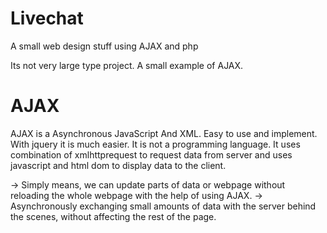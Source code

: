 # Livechat
A small web design stuff using AJAX and php

Its not very large type project. A small example of AJAX.

# AJAX
AJAX is a Asynchronous JavaScript And XML. Easy to use and implement. With jquery it is much easier.
It is not a programming language. It uses combination of xmlhttprequest to request data from server and uses javascript and html dom to display data to the client.

-> Simply means, we can update parts of data or webpage without reloading the whole webpage with the help of using AJAX.
-> Asynchronously exchanging small amounts of data with the server behind the scenes, without affecting the rest of the page.
